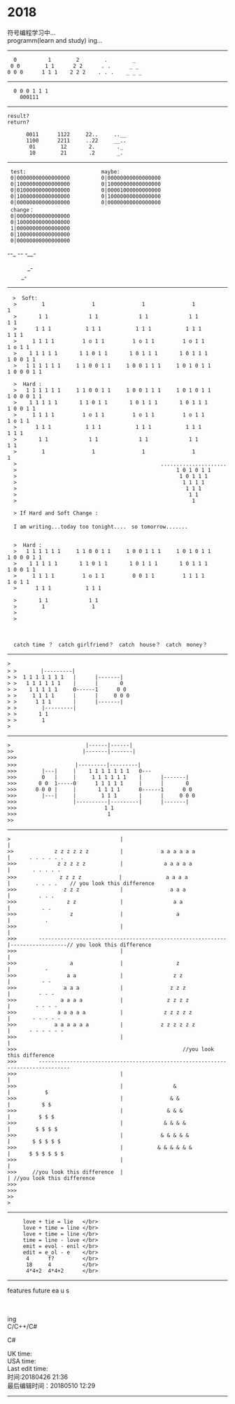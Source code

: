 # 2018

符号编程学习中... </Br>
programm(learn and study) ing...</Br>

-----------------------------------------------------------------------------

      0          1        2        .        _                             
     0 0        1 1      2 2      . .      _ _                            
    0 0 0      1 1 1    2 2 2    . . .    _ _ _                          
 
-----------------------------------------------------------------------------        
      
      0 0 0 1 1 1    
        000111            
           
-----------------------------------------------------------------------------           
    result?
    return?
    
          0011      1122     22..     ..__
          1100      2211     ..22     __..
           01        12       2.       ._
           10        21       .2       _.

-----------------------------------------------------------------------------

     test:                        maybe:             
     0|00000000000000000          0|00000000000000000  
     0|10000000000000000          0|10000000000000000
     0|01000000000000000          0|00001000000000000
     0|10000000000000000          0|10000000000000000
     0|00000000000000000          0|00000000000000000
     change：           
     0|00000000000000000
     0|10000000000000000
     1|00000000000000000
     0|10000000000000000
     0|00000000000000000


_-_-_
_--_ 
_-__-_
   
   　 　　_-　</Br>
 　　 _-
  
-----------------------------------------------------------------------------
    
    　>  Soft:              
      >        1               1               1               1               1
      >       1 1             1 1             1 1             1 1             1 1
      >      1 1 1           1 1 1           1 1 1           1 1 1           1 1 1
      >     1 1 1 1         1 o 1 1         1 o 1 1         1 o 1 1         1 o 1 1
      >    1 1 1 1 1       1 1 0 1 1       1 0 1 1 1       1 0 1 1 1       1 0 0 1 1
      >   1 1 1 1 1 1     1 1 0 0 1 1     1 0 0 1 1 1     1 0 1 0 1 1     1 0 0 0 1 1 
      
      >  Hard :
      >   1 1 1 1 1 1     1 1 0 0 1 1     1 0 0 1 1 1     1 0 1 0 1 1     1 0 0 0 1 1    
      >    1 1 1 1 1       1 1 0 1 1       1 0 1 1 1       1 0 1 1 1       1 0 0 1 1
      >     1 1 1 1         1 o 1 1         1 o 1 1         1 o 1 1         1 o 1 1
      >      1 1 1           1 1 1           1 1 1           1 1 1           1 1 1
      >       1 1             1 1             1 1             1 1             1 1
      >        1               1               1               1               1
      >                                              .....................       
      >                                                   1 0 1 0 1 1
      >                                                    1 0 1 1 1
      >                                                     1 1 1 1
      >                                                      1 1 1
      >                                                       1 1 
      >                                                        1
     
      > If Hard and Soft Change :
      
      I am writing...today too tonight....　so tomorrow.......
      
      
      >  Hard :
      >   1 1 1 1 1 1     1 1 0 0 1 1     1 0 0 1 1 1     1 0 1 0 1 1     1 0 0 0 1 1  
      >    1 1 1 1 1       1 1 0 1 1       1 0 1 1 1       1 0 1 1 1       1 0 0 1 1
      >     1 1 1 1         1 o 1 1         0 0 1 1         1 1 1 1         1 o 1 1
      >      1 1 1           1 1 1
      
      >       1 1             1 1
      >        1               1
      >
      >
      
      
      
      catch time ？　catch girlfriend？　catch　house？　catch　money？
      
----------------------------------------------------------------------------------


    >
    > >　      |---------|      
    > >  1 1 1 1 1 1 1   |      |-------|
    > >   1 1 1 1 1 1    |      |       0
    > >    1 1 1 1 1     0------1      0 0
    > >     1 1 1 1      |      |     0 0 0
    > >      1 1 1       |      |-------|
    > >        |---------|      
    > >       1 1             
    > >        1               
    >  
    
-------------------------------------------------------------------------------



    >                        |------|------|
    >>                      |-------|-------|  
    >>>                              
    >>>　                 |---------|---------|   
    >>>        |---|     |    1 1 1 1 1 1 1   0---      
    >>>        0   |     |     1 1 1 1 1 1    |      |-------|
    >>>       0 0  1-----0      1 1 1 1 1     |      |       0
    >>>      0 0 0 |     |       1 1 1 1      0------1      0 0 
    >>>        |---|     |        1 1 1       |      |     0 0 0  
    >>>                  |----------|---------|      |-------|
    >>>                            1 1             
    >>>                             1               
    >>  
   
 

 
-----------------------------------------------------------------------------------
                                         
                                         
                                         
                                                                       
    >                                   |                                 |                
    >>             z z z z z z          |            a a a a a a          |      . . . . . .
    >>>             z z z z z           |             a a a a a           |       . . . . .
    >>>　            z z z z            |              a a a a            |        . . . .    // you look this difference
    >>>               z z z             |               a a a             |         . . .
    >>>                z z              |                a a              |          . .
    >>>                 z               |                 a               |           .
    >>>                                 |                                 |
    >>>       ------------------------------------------------------------|------------------// you look this difference
    >>>                                 |                                 |
    >>>                 a               |                 z               |           -
    >>>                a a              |                z z              |          - -
    >>>               a a a             |               z z z             |         - - -
    >>>              a a a a            |              z z z z            |        - - - -
    >>>             a a a a a           |             z z z z z           |       - - - - -
    >>>            a a a a a a          |            z z z z z z          |      - - - - - -
    >>>                                 |                                 |
    >>>                                                     //you look this difference
    >>>       --------------------------------------------------------------------------------
    >>>                                 |                                 |
    >>>                                 |                &                |           $
    >>>                                 |               & &               |          $ $
    >>>                                 |              & & &              |         $ $ $
    >>>                                 |             & & & &             |        $ $ $ $
    >>>                                 |            & & & & &            |       $ $ $ $ $
    >>>                                 |           & & & & & &           |      $ $ $ $ $ $
    >>>                                 |                                 |      
    >>>     //you look this difference  |                                 | //you look this difference
    >>>
    >>>
    >>                                  
    >
    
----------------------------------------------------------------------------------









         love + tie = lie   </br>
         love + time = line </br>
         love + time = line </br>
         time = line - love </br>
         emit = evol - enil </br>
         edit = e_ol - e    </br>
          4      f?         </br>
          18     4          </br>
          4*4+2  4*4+2      </br>
          
          
----------------------------------------------------------------------------------
 
 
  
   features 
   future
   ea u s
  
  　     


ing </Br>
C/C++/C#</Br>

C#</Br>


UK time:                       </Br>
USA time:                      </Br>
Last edit time:                </Br>
时间:20180426 21:36             </Br>
最后编辑时间：20180510 12:29     </Br>

---------------------------------------







